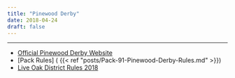 ```yaml
---
title: "Pinewood Derby"
date: 2018-04-24
draft: false
---
```

---
 * [Official Pinewood Derby Website](http://www.pinewoodderby.org/)
 * [Pack Rules] ( {{< ref "posts/Pack-91-Pinewood-Derby-Rules.md" >}})
 * [Live Oak District Rules 2018](/files/2018_LiveOakDistrict_DerbyRules.pdf)

